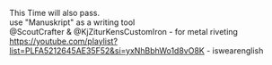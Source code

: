 
This Time will also pass. <br>
use "Manuskript" as a writing tool <br>
@ScoutCrafter &  @KjZiturKensCustomIron - for metal riveting <br>
https://youtube.com/playlist?list=PLFA5212645AE35F52&si=yxNhBbhWo1d8vO8K - iswearenglish
